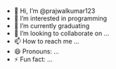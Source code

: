 - 👋 Hi, I’m @prajwalkumar123
- 👀 I’m interested in programming
- 🌱 I’m currently graduating
- 💞️ I’m looking to collaborate on ...
- 📫 How to reach me ...
- 😄 Pronouns: ...
- ⚡ Fun fact: ...

<!---
prajwalkumar123/prajwalkumar123 is a ✨ special ✨ repository because its `README.md` (this file) appears on your GitHub profile.
You can click the Preview link to take a look at your changes.
--->
